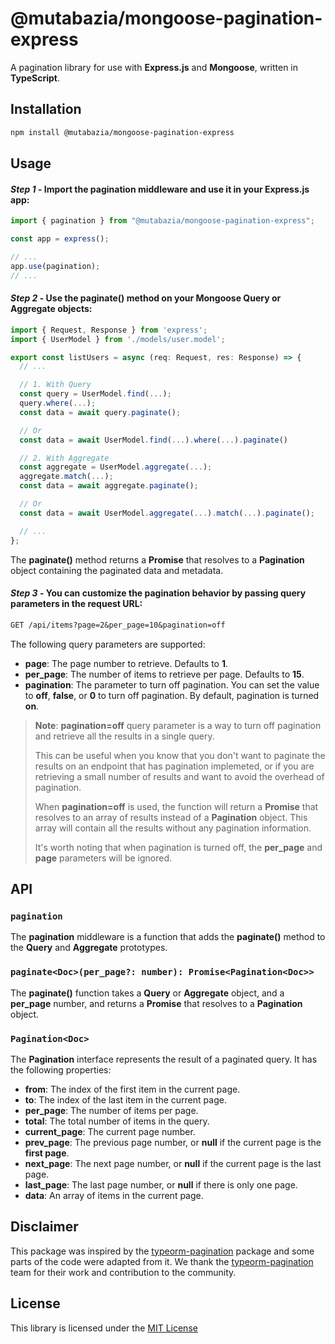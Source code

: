 # @mutabazia/mongoose-pagination-express

A pagination library for use with **Express.js** and **Mongoose**, written in **TypeScript**.

## Installation

```bash
npm install @mutabazia/mongoose-pagination-express
```

## Usage

#### _Step 1_ - Import the **pagination** middleware and use it in your Express.js app:

```typescript
import { pagination } from "@mutabazia/mongoose-pagination-express";

const app = express();

// ...
app.use(pagination);
// ...
```

#### _Step 2_ - Use the **paginate()** method on your Mongoose **Query** or **Aggregate** objects:

```typescript
import { Request, Response } from 'express';
import { UserModel } from './models/user.model';

export const listUsers = async (req: Request, res: Response) => {
  // ...

  // 1. With Query
  const query = UserModel.find(...);
  query.where(...);
  const data = await query.paginate();

  // Or
  const data = await UserModel.find(...).where(...).paginate()

  // 2. With Aggregate
  const aggregate = UserModel.aggregate(...);
  aggregate.match(...);
  const data = await aggregate.paginate();

  // Or
  const data = await UserModel.aggregate(...).match(...).paginate();

  // ...
};
```

The **paginate()** method returns a **Promise** that resolves to a **Pagination** object containing the paginated data and metadata.

#### _Step 3_ - You can customize the pagination behavior by passing query parameters in the request URL:

```rest
GET /api/items?page=2&per_page=10&pagination=off
```

The following query parameters are supported:

- **page**: The page number to retrieve. Defaults to **1**.
- **per_page**: The number of items to retrieve per page. Defaults to **15**.
- **pagination**: The parameter to turn off pagination. You can set the value to **off**, **false**, or **0** to turn off pagination. By default, pagination is turned **on**.

> **Note**: **pagination=off** query parameter is a way to turn off pagination and retrieve all the results in a single query.
>
> This can be useful when you know that you don't want to paginate the results on an endpoint that has pagination implemeted, or if you are retrieving a small number of results and want to avoid the overhead of pagination.
>
> When **pagination=off** is used, the function will return a **Promise** that resolves to an array of results instead of a **Pagination** object. This array will contain all the results without any pagination information.
>
> It's worth noting that when pagination is turned off, the **per_page** and **page** parameters will be ignored.

## API

### `pagination`

The **pagination** middleware is a function that adds the **paginate()** method to the **Query** and **Aggregate** prototypes.

### `paginate<Doc>(per_page?: number): Promise<Pagination<Doc>>`

The **paginate()** function takes a **Query** or **Aggregate** object, and a **per_page** number, and returns a **Promise** that resolves to a **Pagination** object.

### `Pagination<Doc>`

The **Pagination** interface represents the result of a paginated query. It has the following properties:

- **from**: The index of the first item in the current page.
- **to**: The index of the last item in the current page.
- **per_page**: The number of items per page.
- **total**: The total number of items in the query.
- **current_page**: The current page number.
- **prev_page**: The previous page number, or **null** if the current page is the **first page**.
- **next_page**: The next page number, or **null** if the current page is the last page.
- **last_page**: The last page number, or **null** if there is only one page.
- **data**: An array of items in the current page.

## Disclaimer

This package was inspired by the [typeorm-pagination](https://www.npmjs.com/package/typeorm-pagination) package and some parts of the code were adapted from it. We thank the [typeorm-pagination](https://www.npmjs.com/package/typeorm-pagination) team for their work and contribution to the community.

## License

This library is licensed under the [MIT License](https://opensource.org/licenses/MIT)

